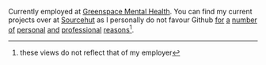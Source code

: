 Currently employed at [Greenspace Mental Health](https://greenspacehealth.com).
You can find my current projects over at [Sourcehut](https://sr.ht/~colbyhub/) as I personally do not favour Github [for](https://www.techdirt.com/articles/20150802/20330431831/github-nukes-repository-over-use-word-retard.shtml) [a](https://www.adamhyde.net/another-good-reason-not-to-use-github/) [number](https://www.zdnet.com/article/github-starts-blocking-developers-in-countries-facing-us-trade-sanctions/) [of](https://davelane.nz/microsoft-there-way-win-our-trust) [personal](https://www.theregister.com/2020/11/03/github_youtubedl_deletion/) [and](https://sumnerevans.com/posts/technology/migrating-to-sourcehut/) [professional](https://sourcehut.org/blog/2020-04-20-prioritizing-simplitity/) [reasons](https://www.gnu.org/software/repo-criteria-evaluation.html#GitHub)[^1].

[^1]: these views do not reflect that of my employer
